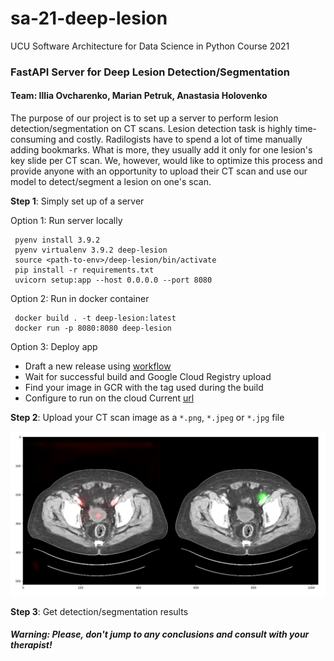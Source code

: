# sa-21-deep-lesion
UCU Software Architecture for Data Science in Python Course 2021

### FastAPI Server for Deep Lesion Detection/Segmentation

#### Team: Illia Ovcharenko, Marian Petruk, Anastasia Holovenko

The purpose of our project is to set up a server to perform lesion detection/segmentation on CT scans.
Lesion detection task is highly time-consuming and costly. Radilogists have to spend a lot of time
manually adding bookmarks. What is more, they usually add it only for one lesion's key slide per CT scan.
We, however, would like to optimize this process and provide anyone with an opportunity to upload their CT scan
and use our model to detect/segment a lesion on one's scan.

**Step 1**: Simply set up of a server

Option 1: Run server locally
```
 pyenv install 3.9.2 
 pyenv virtualenv 3.9.2 deep-lesion
 source <path-to-env>/deep-lesion/bin/activate
 pip install -r requirements.txt
 uvicorn setup:app --host 0.0.0.0 --port 8080
```

Option 2: Run in docker container
```
 docker build . -t deep-lesion:latest
 docker run -p 8080:8080 deep-lesion
```

Option 3: Deploy app
* Draft a new release using [workflow](https://github.com/aholovenko/sa-21-deep-lesion/releases/new)
* Wait for successful build and Google Cloud Registry upload
* Find your image in GCR with the tag used during the build
* Configure to run on the cloud
Current [url](https://deep-lesion-service-642qcpnmbq-ue.a.run.app)

**Step 2**: Upload your CT scan image as a `*.png`, `*.jpeg` or `*.jpg` file

![output](images/segmentation-example.png)

**Step 3**: Get detection/segmentation results

##### Warning: Please, don't jump to any conclusions and consult with your therapist! 
